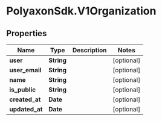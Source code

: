 # PolyaxonSdk.V1Organization

## Properties
Name | Type | Description | Notes
------------ | ------------- | ------------- | -------------
**user** | **String** |  | [optional] 
**user_email** | **String** |  | [optional] 
**name** | **String** |  | [optional] 
**is_public** | **String** |  | [optional] 
**created_at** | **Date** |  | [optional] 
**updated_at** | **Date** |  | [optional] 


